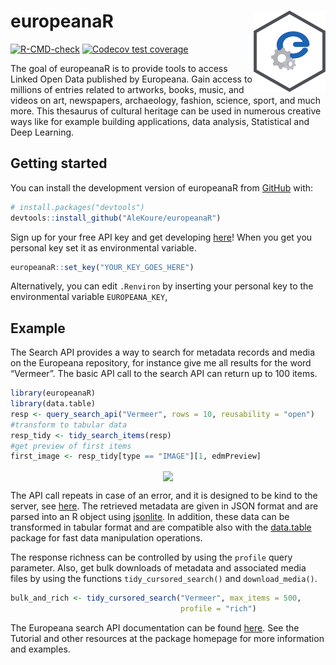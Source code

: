 
# europeanaR <a href="https://alekoure.github.io/europeanaR/" rel="nofollow"><img src='man/figures/logo.svg' align="right" height="130"/></a>

<!-- badges: start -->

[![R-CMD-check](https://github.com/AleKoure/europeanaR/workflows/R-CMD-check/badge.svg)](https://github.com/AleKoure/europeanaR/actions)
[![Codecov test
coverage](https://codecov.io/gh/AleKoure/europeanaR/branch/main/graph/badge.svg)](https://app.codecov.io/gh/AleKoure/europeanaR?branch=main)
<!-- badges: end -->

The goal of europeanaR is to provide tools to access Linked Open Data
published by Europeana. Gain access to millions of entries related to
artworks, books, music, and videos on art, newspapers, archaeology,
fashion, science, sport, and much more. This thesaurus of cultural
heritage can be used in numerous creative ways like for example building
applications, data analysis, Statistical and Deep Learning.

## Getting started

You can install the development version of europeanaR from
[GitHub](https://github.com/) with:

``` r
# install.packages("devtools")
devtools::install_github("AleKoure/europeanaR")
```

Sign up for your free API key and get developing
[here](https://pro.europeana.eu/page/get-api)! When you get you personal
key set it as environmental variable.

``` r
europeanaR::set_key("YOUR_KEY_GOES_HERE")
```

Alternatively, you can edit `.Renviron` by inserting your personal key
to the environmental variable `EUROPEANA_KEY`,

## Example

The Search API provides a way to search for metadata records and media
on the Europeana repository, for instance give me all results for the
word “Vermeer”. The basic API call to the search API can return up to
100 items.

``` r
library(europeanaR)
library(data.table)
resp <- query_search_api("Vermeer", rows = 10, reusability = "open")
#transform to tabular data
resp_tidy <- tidy_search_items(resp)
#get preview of first items
first_image <- resp_tidy[type == "IMAGE"][1, edmPreview]
```

<p align="center">
<img align="center" src="https://api.europeana.eu/thumbnail/v2/url.json?uri=https%3A%2F%2Fwww.rijksmuseum.nl%2Fassetimage2.jsp%3Fid%3DSK-A-2344&type=IMAGE">
</p>

The API call repeats in case of an error, and it is designed to be kind
to the server, see [here](https://httr.r-lib.org/reference/RETRY.html).
The retrieved metadata are given in JSON format and are parsed into an R
object using [jsonlite](https://arxiv.org/abs/1403.2805). In addition,
these data can be transformed in tabular format and are compatible also
with the [data.table](https://github.com/Rdatatable/data.table) package
for fast data manipulation operations.

The response richness can be controlled by using the `profile` query
parameter. Also, get bulk downloads of metadata and associated media
files by using the functions `tidy_cursored_search()` and
`download_media()`.

``` r
bulk_and_rich <- tidy_cursored_search("Vermeer", max_items = 500,
                                      profile = "rich")
```

The Europeana search API documentation can be found
[here](https://pro.europeana.eu/page/search). See the Tutorial and other
resources at the package homepage for more information and examples.
